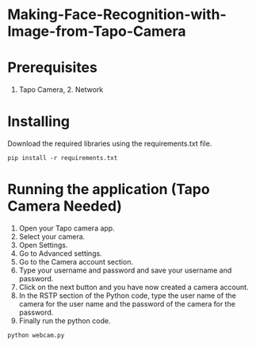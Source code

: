 # Making-Face-Recognition-with-Image-from-Tapo-Camera

# Prerequisites
1. Tapo Camera, 2. Network

# Installing
Download the required libraries using the requirements.txt file.
```
pip install -r requirements.txt
```

# Running the application (Tapo Camera Needed)
1. Open your Tapo camera app.
2. Select your camera.
3. Open Settings.
4. Go to Advanced settings.
5. Go to the Camera account section.
6. Type your username and password and save your username and password.
7. Click on the next button and you have now created a camera account.
8. In the RSTP section of the Python code, type the user name of the camera for the user name and the password of the camera for the password.
9. Finally run the python code.

```
python webcam.py
```
